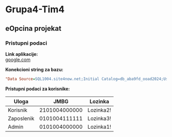 # Grupa4-Tim4

## eOpcina projekat

### Pristupni podaci

**Link aplikacije:**  
[google.com](https://google.com)

**Konekcioni string za bazu:**  
```ini
"Data Source=SQL1004.site4now.net;Initial Catalog=db_aba9fd_ooad2024;User Id=db_aba9fd_ooad2024_admin;Password=druga_godina3"
```

**Pristupni podaci za korisnike:**

| Uloga       | JMBG           | Lozinka    |
|-------------|----------------|------------|
| Korisnik    | 2101004000000  | Lozinka2!  |
| Zaposlenik  | 0101004111111  | Lozinka3!  |
| Admin       | 0101004000000  | Lozinka1!  |